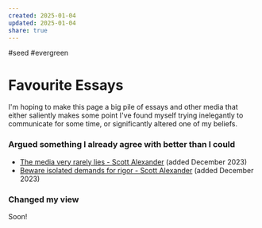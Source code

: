 ```yaml
---
created: 2025-01-04
updated: 2025-01-04
share: true
---
```

#seed #evergreen

# Favourite Essays

I'm hoping to make this page a big pile of essays and other media that either saliently makes some point I've found myself trying inelegantly to communicate for some time, or significantly altered one of my beliefs.

### Argued something I already agree with better than I could
- [The media very rarely lies - Scott Alexander](https://www.astralcodexten.com/p/the-media-very-rarely-lies) (added December 2023)
- [Beware isolated demands for rigor - Scott Alexander](https://www.lesswrong.com/s/XsMTxdQ6fprAQMoKi/p/fzeoYhKoYPR3tDYFT) (added December 2023)


### Changed my view
Soon!